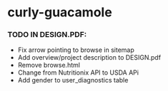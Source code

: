 # curly-guacamole

### TODO IN DESIGN.PDF:
* Fix arrow pointing to browse in sitemap
* Add overview/project description to DESIGN.pdf
* Remove browse.html
* Change from Nutritionix API to USDA APi
* Add gender to user_diagnostics table